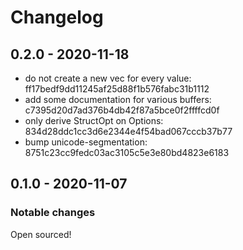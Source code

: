 # Changelog

## 0.2.0 - 2020-11-18

- do not create a new vec for every value: ff17bedf9dd11245af25d88f1b576fabc31b1112
- add some documentation for various buffers: c7395d20d7ad376b4db42f87a5bce0f2ffffcd0f
- only derive StructOpt on Options: 834d28ddc1cc3d6e2344e4f54bad067cccb37b77
- bump unicode-segmentation: 8751c23cc9fedc03ac3105c5e3e80bd4823e6183

## 0.1.0 - 2020-11-07

### Notable changes

Open sourced!
